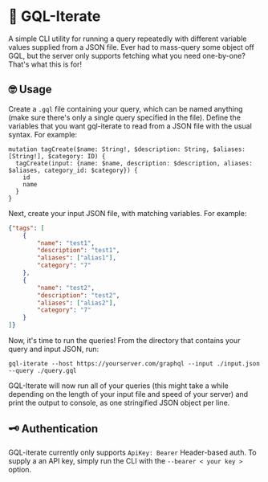 # 📃 GQL-Iterate

A simple CLI utility for running a query repeatedly with different variable values supplied from a JSON file. Ever had to mass-query some object off GQL, but the server only supports fetching what you need one-by-one? That's what this is for!


## 🤓 Usage

Create a `.gql` file containing your query, which can be named anything (make sure there's only a single query specified in the file). Define the variables that you want gql-iterate to read from a JSON file with the usual syntax. For example:

```gql
mutation tagCreate($name: String!, $description: String, $aliases: [String!], $category: ID) {
  tagCreate(input: {name: $name, description: $description, aliases: $aliases, category_id: $category}) {
    id
    name
  }
}
```

Next, create your input JSON file, with matching variables. For example:

```json
{"tags": [
	{
		"name": "test1",
		"description": "test1",
		"aliases": ["alias1"],
		"category": "7"
	},
	{
		"name": "test2",
		"description": "test2",
		"aliases": ["alias2"],
		"category": "7"
	}
]}
```

Now, it's time to run the queries! From the directory that contains your query and input JSON, run:

```
gql-iterate --host https://yourserver.com/graphql --input ./input.json --query ./query.gql
```

GQL-Iterate will now run all of your queries (this might take a while depending on the length of your input file and speed of your server) and print the output to console, as one stringified JSON object per line.

## 🗝 Authentication

GQL-iterate currently only supports `ApiKey: Bearer` Header-based auth. 
To supply a an API key, simply run the CLI with the `--bearer < your key >` option.
